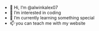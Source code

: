 - 👋 Hi, I’m @alwinkalex07
- 👀 I’m interested in coding
- 🌱 I’m currently learning something special                          
- 📫 you can teach me with my website
